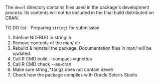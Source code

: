 The `devel` directory contains files used in the package's development process.
Its contents will not be included in the final build distributed on CRAN.


TO DO list - Preparing `stringi` for submission

1. #define NDEBUG in stringi.h
2. Remove contents of the man/ dir
3. Rebuild & reinstall the package. Documentation files in man/ will be updated.
4. Call R CMD build --compact-vignettes
5. Call R CMD check --as-cran
6. Make sure string_*.tar.gz does not contain devel/
7. Check how the package compiles with Oracle Solaris Studio
